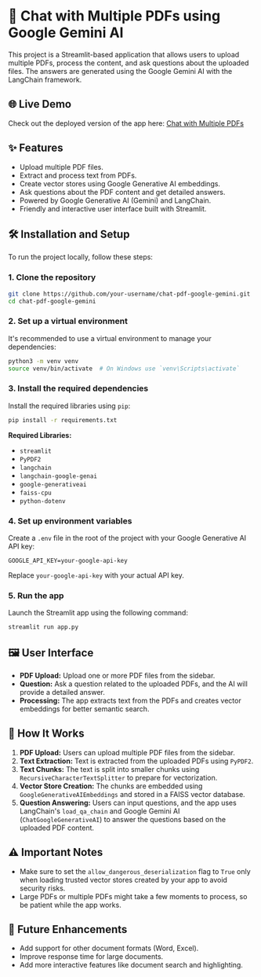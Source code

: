 # 📄 Chat with Multiple PDFs using Google Gemini AI

This project is a Streamlit-based application that allows users to upload multiple PDFs, process the content, and ask questions about the uploaded files. The answers are generated using the Google Gemini AI with the LangChain framework.

## 🌐 Live Demo

Check out the deployed version of the app here: [Chat with Multiple PDFs](https://chat-multipdf-bot.streamlit.app/)

## ✨ Features

- Upload multiple PDF files.
- Extract and process text from PDFs.
- Create vector stores using Google Generative AI embeddings.
- Ask questions about the PDF content and get detailed answers.
- Powered by Google Generative AI (Gemini) and LangChain.
- Friendly and interactive user interface built with Streamlit.

## 🛠️ Installation and Setup

To run the project locally, follow these steps:

### 1. Clone the repository

```bash
git clone https://github.com/your-username/chat-pdf-google-gemini.git
cd chat-pdf-google-gemini
```

### 2. Set up a virtual environment

It's recommended to use a virtual environment to manage your dependencies:

```bash
python3 -m venv venv
source venv/bin/activate  # On Windows use `venv\Scripts\activate`
```

### 3. Install the required dependencies

Install the required libraries using `pip`:

```bash
pip install -r requirements.txt
```

**Required Libraries:**

- `streamlit`
- `PyPDF2`
- `langchain`
- `langchain-google-genai`
- `google-generativeai`
- `faiss-cpu`
- `python-dotenv`

### 4. Set up environment variables

Create a `.env` file in the root of the project with your Google Generative AI API key:

```
GOOGLE_API_KEY=your-google-api-key
```

Replace `your-google-api-key` with your actual API key.

### 5. Run the app

Launch the Streamlit app using the following command:

```bash
streamlit run app.py
```

## 🖼️ User Interface

- **PDF Upload:** Upload one or more PDF files from the sidebar.
- **Question:** Ask a question related to the uploaded PDFs, and the AI will provide a detailed answer.
- **Processing:** The app extracts text from the PDFs and creates vector embeddings for better semantic search.

## 🔧 How It Works

1. **PDF Upload:** Users can upload multiple PDF files from the sidebar.
2. **Text Extraction:** Text is extracted from the uploaded PDFs using `PyPDF2`.
3. **Text Chunks:** The text is split into smaller chunks using `RecursiveCharacterTextSplitter` to prepare for vectorization.
4. **Vector Store Creation:** The chunks are embedded using `GoogleGenerativeAIEmbeddings` and stored in a FAISS vector database.
5. **Question Answering:** Users can input questions, and the app uses LangChain's `load_qa_chain` and Google Gemini AI (`ChatGoogleGenerativeAI`) to answer the questions based on the uploaded PDF content.

## ⚠️ Important Notes

- Make sure to set the `allow_dangerous_deserialization` flag to `True` only when loading trusted vector stores created by your app to avoid security risks.
- Large PDFs or multiple PDFs might take a few moments to process, so be patient while the app works.

## 🌟 Future Enhancements

- Add support for other document formats (Word, Excel).
- Improve response time for large documents.
- Add more interactive features like document search and highlighting.
